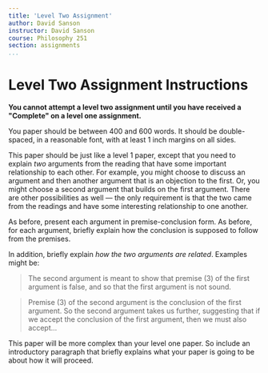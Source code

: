 ```yaml
---
title: 'Level Two Assignment'
author: David Sanson
instructor: David Sanson
course: Philosophy 251
section: assignments
...
```


# Level Two Assignment Instructions

**You cannot attempt a level two assignment until you have received a "Complete"
on a level one assignment.**

You paper should be between 400 and 600 words. It should be double-spaced, in
a reasonable font, with at least 1 inch margins on all sides.

This paper should be just like a level 1 paper, except that you need to
explain *two* arguments from the reading that have some important relationship
to each other. 
For example, you might choose to discuss an argument and then another argument
that is an objection to the first. Or, you might choose a second argument that
builds on the first argument. There are other possibilities as well — the only requirement is that the two came from the readings and have some interesting relationship to one another.

As before, present each argument in premise-conclusion form. As before, for each
argument, briefly explain how the conclusion is supposed to follow from the
premises.

In addition, briefly explain *how the two arguments are related*. Examples
might be:

> The second argument is meant to show that premise (3) of the first argument
is false, and so that the first argument is not sound.

> Premise (3) of the second argument is the conclusion of the first argument.
So the second argument takes us further, suggesting that if we accept the
conclusion of the first argument, then we must also accept...

This paper will be more complex than your level one paper. So include an
introductory paragraph that briefly explains what your paper is going to be
about how it will proceed.


